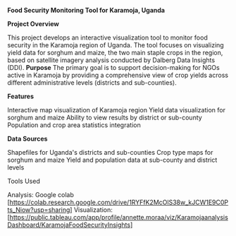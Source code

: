 **Food Security Monitoring Tool for Karamoja, Uganda**

**Project Overview**

This project develops an interactive visualization tool to monitor food security in the Karamoja region of Uganda. The tool focuses on visualizing yield data for sorghum and maize, the two main staple crops in the region, based on satellite imagery analysis conducted by Dalberg Data Insights (DDI).
**Purpose**
The primary goal is to support decision-making for NGOs active in Karamoja by providing a comprehensive view of crop yields across different administrative levels (districts and sub-counties).

**Features**

Interactive map visualization of Karamoja region
Yield data visualization for sorghum and maize
Ability to view results by district or sub-county
Population and crop area statistics integration

**Data Sources**

Shapefiles for Uganda's districts and sub-counties
Crop type maps for sorghum and maize
Yield and population data at sub-county and district levels

Tools Used

Analysis: Google colab [https://colab.research.google.com/drive/1RYFfK2McOlS38w_kJCW1E9C0Pts_Niow?usp=sharing]
Visualization: [https://public.tableau.com/app/profile/annette.moraa/viz/KaramojaanalysisDashboard/KaramojaFoodSecurityInsights]

